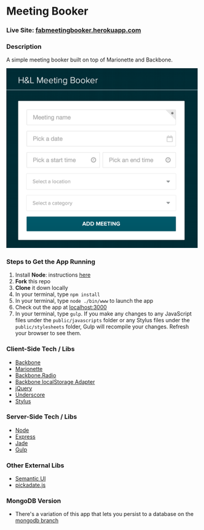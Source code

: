 # Meeting Booker

### Live Site: [fabmeetingbooker.herokuapp.com](http://fabmeetingbooker.herokuapp.com/)

### Description
A simple meeting booker built on top of Marionette and Backbone.

![Meeting Booker](/public/images/meetingBookerScreenshot.png)

### Steps to Get the App Running
1. Install **Node**: instructions [here](http://nodejs.org)
2. **Fork** this repo
3. **Clone** it down locally
4. In your terminal, type `npm install`
5. In your terminal, type `node ./bin/www` to launch the app
6. Check out the app at [localhost:3000](http://localhost:3000)
7. In your terminal, type `gulp`. If you make any changes to any JavaScript files under the `public/javascripts` folder or any Stylus files under the `public/stylesheets` folder, Gulp will recompile your changes. Refresh your browser to see them.

### Client-Side Tech / Libs
* [Backbone](http://backbonejs.org)
* [Marionette](http://marionettejs.com)
* [Backbone.Radio](https://github.com/marionettejs/backbone.radio)
* [Backbone localStorage Adapter](https://github.com/jeromegn/Backbone.localStorage)
* [jQuery](http://jquery.com)
* [Underscore](http://underscorejs.org)
* [Stylus](http://learnboost.github.io/stylus)

### Server-Side Tech / Libs
* [Node](http://nodejs.org)
* [Express](http://expressjs.com)
* [Jade](http://jade-lang.com)
* [Gulp](http://gulpjs.com)

### Other External Libs
* [Semantic UI](http://semantic-ui.com)
* [pickadate.js](http://amsul.ca/pickadate.js/index.htm)

### MongoDB Version
* There's a variation of this app that lets you persist to a database on the [mongodb branch](https://github.com/jdaudier/marionette-meeting-booker/tree/mongodb)